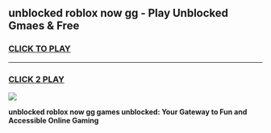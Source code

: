 
## unblocked roblox now gg - Play Unblocked Gmaes & Free
<h3>
<a href="https://news.freeplayer.one?title=unblocked_roblox_now_gg&ref=23F">CLICK TO PLAY</a></h3>
<hr>

<h3>
<a href="https://news.freeplayer.one?title=unblocked_roblox_now_gg&ref=23F">CLICK 2 PLAY</a>
  
</h3>

<a href="https://news.freeplayer.one?title=unblocked_roblox_now_gg&ref=23F/"><img src="https://clearcache.store/games.png"></a>


**unblocked roblox now gg games unblocked: Your Gateway to Fun and Accessible Online Gaming**

